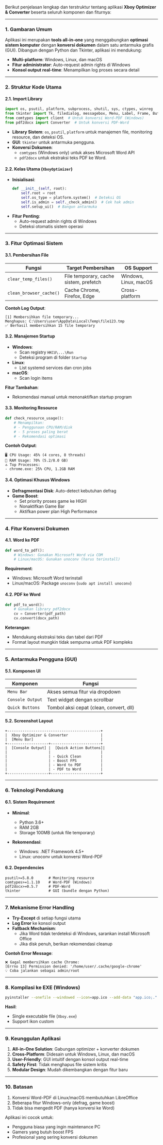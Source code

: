 Berikut penjelasan lengkap dan terstruktur tentang aplikasi **Xboy Optimizer & Converter** beserta seluruh komponen dan fiturnya:

---

### **1. Gambaran Umum**
Aplikasi ini merupakan **tools all-in-one** yang menggabungkan **optimasi sistem komputer** dengan **konversi dokumen** dalam satu antarmuka grafis (GUI). Dibangun dengan Python dan Tkinter, aplikasi ini mendukung:
- **Multi-platform**: Windows, Linux, dan macOS
- **Fitur administrator**: Auto-request admin rights di Windows
- **Konsol output real-time**: Menampilkan log proses secara detail

---

### **2. Struktur Kode Utama**
#### **2.1. Import Library**
```python
import os, psutil, platform, subprocess, shutil, sys, ctypes, winreg
from tkinter import Tk, filedialog, messagebox, Menu, Label, Frame, Button, Text, Scrollbar, END
from comtypes import client  # Untuk konversi Word-PDF (Windows)
from pdf2docx import Converter  # Untuk konversi PDF-Word
```
- **Library Sistem**: `os`, `psutil`, `platform` untuk manajemen file, monitoring resource, dan deteksi OS.
- **GUI**: `tkinter` untuk antarmuka pengguna.
- **Konversi Dokumen**: 
  - `comtypes` (Windows only) untuk akses Microsoft Word API
  - `pdf2docx` untuk ekstraksi teks PDF ke Word.

#### **2.2. Kelas Utama (`XboyOptimizer`)**
- **Inisialisasi**:
  ```python
  def __init__(self, root):
      self.root = root
      self.os_type = platform.system()  # Deteksi OS
      self.is_admin = self._check_admin()  # Cek hak admin
      self.setup_ui()  # Bangun antarmuka
  ```
- **Fitur Penting**:
  - Auto-request admin rights di Windows
  - Deteksi otomatis sistem operasi

---

### **3. Fitur Optimasi Sistem**
#### **3.1. Pembersihan File**
| Fungsi                 | Target Pembersihan                          | OS Support         |
|------------------------|--------------------------------------------|--------------------|
| `clear_temp_files()`   | File temporary, cache sistem, prefetch     | Windows, Linux, macOS |
| `clean_browser_cache()`| Cache Chrome, Firefox, Edge                | Cross-platform     |

**Contoh Log Output**:
```
[1] Membersihkan file temporary...
Menghapus: C:\Users\user\AppData\Local\Temp\file123.tmp
✅ Berhasil membersihkan 15 file temporary
```

#### **3.2. Manajemen Startup**
- **Windows**: 
  - Scan registry `HKCU\...\Run` 
  - Deteksi program di folder `Startup`
- **Linux**: 
  - List systemd services dan cron jobs
- **macOS**: 
  - Scan login items

**Fitur Tambahan**:
- Rekomendasi manual untuk menonaktifkan startup program

#### **3.3. Monitoring Resource**
```python
def check_resource_usage():
    # Menampilkan:
    # - Penggunaan CPU/RAM/disk
    # - 5 proses paling berat
    # - Rekomendasi optimasi
```
**Contoh Output**:
```
🖥️ CPU Usage: 45% (4 cores, 8 threads)
🧠 RAM Usage: 70% (5.2/8.0 GB)
🔝 Top Processes:
- chrome.exe: 25% CPU, 1.2GB RAM
```

#### **3.4. Optimasi Khusus Windows**
- **Defragmentasi Disk**: Auto-detect kebutuhan defrag
- **Game Boost**:
  - Set priority proses game ke HIGH
  - Nonaktifkan Game Bar
  - Aktifkan power plan High Performance

---

### **4. Fitur Konversi Dokumen**
#### **4.1. Word ke PDF**
```python
def word_to_pdf():
    # Windows: Gunakan Microsoft Word via COM
    # Linux/macOS: Gunakan unoconv (harus terinstall)
```
**Requirement**:
- Windows: Microsoft Word terinstall
- Linux/macOS: Package `unoconv` (`sudo apt install unoconv`)

#### **4.2. PDF ke Word**
```python
def pdf_to_word():
    # Gunakan library pdf2docx
    cv = Converter(pdf_path)
    cv.convert(docx_path)
```
**Keterangan**:
- Mendukung ekstraksi teks dan tabel dari PDF
- Format layout mungkin tidak sempurna untuk PDF kompleks

---

### **5. Antarmuka Pengguna (GUI)**
#### **5.1. Komponen UI**
| Komponen          | Fungsi                                  |
|-------------------|----------------------------------------|
| `Menu Bar`        | Akses semua fitur via dropdown         |
| `Console Output`  | Text widget dengan scrollbar           |
| `Quick Buttons`   | Tombol aksi cepat (clean, convert, dll)|

#### **5.2. Screenshot Layout**
```
+-------------------------------------------+
|  Xboy Optimizer & Converter               |
|  [Menu Bar]                               |
+-------------------+-----------------------+
|  [Console Output] |  [Quick Action Buttons]|
|                   |                       |
|                   | - Quick Clean         |
|                   | - Boost FPS           |
|                   | - Word to PDF         |
|                   | - PDF to Word         |
+-------------------+-----------------------+
```

---

### **6. Teknologi Pendukung**
#### **6.1. Sistem Requirement**
- **Minimal**:
  - Python 3.6+
  - RAM 2GB
  - Storage 100MB (untuk file temporary)
  
- **Rekomendasi**:
  - Windows: .NET Framework 4.5+
  - Linux: unoconv untuk konversi Word-PDF

#### **6.2. Dependencies**
```text
psutil>=5.8.0       # Monitoring resource
comtypes>=1.1.10    # Word-PDF (Windows)
pdf2docx>=0.5.7     # PDF-Word
tkinter             # GUI (bundle dengan Python)
```

---

### **7. Mekanisme Error Handling**
- **Try-Except** di setiap fungsi utama
- **Log Error** ke konsol output
- **Fallback Mechanism**:
  - Jika Word tidak terdeteksi di Windows, sarankan install Microsoft Office
  - Jika disk penuh, berikan rekomendasi cleanup

**Contoh Error Message**:
```
❌ Gagal membersihkan cache Chrome:
[Errno 13] Permission denied: '/home/user/.cache/google-chrome'
💡 Coba jalankan sebagai admin/root
```

---

### **8. Kompilasi ke EXE (Windows)**
```bash
pyinstaller --onefile --windowed --icon=app.ico --add-data "app.ico;." Xboy.py
```
**Hasil**:
- Single executable file (`Xboy.exe`)
- Support ikon custom

---

### **9. Keunggulan Aplikasi**
1. **All-in-One Solution**: Gabungan optimizer + konverter dokumen
2. **Cross-Platform**: Didesain untuk Windows, Linux, dan macOS
3. **User-Friendly**: GUI intuitif dengan konsol output real-time
4. **Safety First**: Tidak menghapus file sistem kritis
5. **Modular Design**: Mudah dikembangkan dengan fitur baru

---

### **10. Batasan**
1. Konversi Word-PDF di Linux/macOS membutuhkan LibreOffice
2. Beberapa fitur Windows-only (defrag, game boost)
3. Tidak bisa mengedit PDF (hanya konversi ke Word)

Aplikasi ini cocok untuk:
- Pengguna biasa yang ingin maintenance PC
- Gamers yang butuh boost FPS
- Profesional yang sering konversi dokumen

